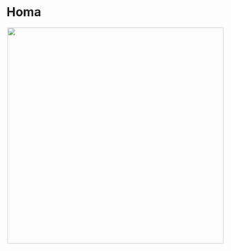 # Homa

<div align="center">
    <img src="https://github.com/tahashieenavaz/homa/raw/main/art/homa.svg" width="500" />
</div>
